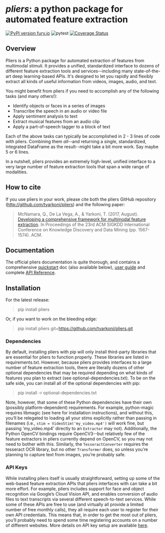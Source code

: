 # *pliers*: a python package for automated feature extraction

[![PyPI version fury.io](https://badge.fury.io/py/pliers.svg)](https://pypi.python.org/pypi/pliers/) ![pytest](https://github.com/PsychoinformaticsLab/pliers/actions/workflows/python-package.yml/badge.svg) [![Coverage Status](https://coveralls.io/repos/github/tyarkoni/pliers/badge.svg?branch=master)](https://coveralls.io/github/tyarkoni/pliers?branch=master)




## Overview

Pliers is a Python package for automated extraction of features from multimodal stimuli. It provides a unified, standardized interface to dozens of different feature extraction tools and services--including many state-of-the-art deep learning-based APIs. It's designed to let you rapidly and flexibly extract all kinds of useful information from videos, images, audio, and text.

You might benefit from pliers if you need to accomplish any of the following tasks (and many others!):

* Identify objects or faces in a series of images
* Transcribe the speech in an audio or video file
* Apply sentiment analysis to text
* Extract musical features from an audio clip
* Apply a part-of-speech tagger to a block of text

Each of the above tasks can typically be accomplished in 2 - 3 lines of code with pliers. Combining them *all*--and returning a single, standardized, integrated DataFrame as the result--might take a bit more work. Say maybe 5 or 6 lines.

In a nutshell, pliers provides an extremely high-level, unified interface to a very large number of feature extraction tools that span a wide range of modalities.

## How to cite
If you use pliers in your work, please cite both the pliers GitHub repository (http://github.com/tyarkoni/pliers) and the following paper:

> McNamara, Q., De La Vega, A., & Yarkoni, T. (2017, August). [Developing a comprehensive framework for multimodal feature extraction](https://dl.acm.org/citation.cfm?id=3098075). In Proceedings of the 23rd ACM SIGKDD International Conference on Knowledge Discovery and Data Mining (pp. 1567-1574). ACM.

## Documentation

The official pliers documentation is quite thorough, and contains a comprehensive [quickstart](http://psychoinformaticslab.github.io/pliers/quickstart.html) doc (also available below), [user guide](http://psychoinformaticslab.github.io/pliers/) and complete [API Reference](http://psychoinformaticslab.github.io/pliers/reference.html).


## Installation

For the latest release:

> pip install pliers

Or, if you want to work on the bleeding edge:

> pip install pliers git+https://github.com/tyarkoni/pliers.git

### Dependencies
By default, installing pliers with pip will only install third-party libraries that are essential for pliers to function properly. These libraries are listed in requirements.txt. However, because pliers provides interfaces to a large number of feature extraction tools, there are literally dozens of other optional dependencies that may be required depending on what kinds of features you plan to extract (see optional-dependencies.txt). To be on the safe side, you can install all of the optional dependencies with pip:

> pip install -r optional-dependencies.txt

Note, however, that some of these Python dependencies have their own (possibly platform-dependent) requirements. For example, python-magic requires libmagic (see here for installation instructions), and without this, you’ll be relegated to loading all your stims explicitly rather than passing in filenames (i.e., `stim = VideoStim('my_video.mp4')` will work fine, but passing 'my_video.mp4' directly to an `Extractor` may not). Additionally, the Python OpenCV bindings require OpenCV3--but relatively few of the feature extractors in pliers currently depend on OpenCV, so you may not need to bother with this. Similarly, the `TesseractConverter` requires the tesseract OCR library, but no other `Transformer` does, so unless you’re planning to capture text from images, you’re probably safe.

### API Keys
While installing pliers itself is usually straightforward, setting up some of the web-based feature extraction APIs that pliers interfaces with can take a bit more effort. For example, pliers includes support for face and object recognition via Google’s Cloud Vision API, and enables conversion of audio files to text transcripts via several different speech-to-text services. While some of these APIs are free to use (and virtually all provide a limited number of free monthly calls), they all require each user to register for their own API credentials. This means that, in order to get the most out of pliers, you’ll probably need to spend some time registering accounts on a number of different websites. More details on API key setup are available [here](http://tyarkoni.github.io/pliers/installation.html#api-keys).
